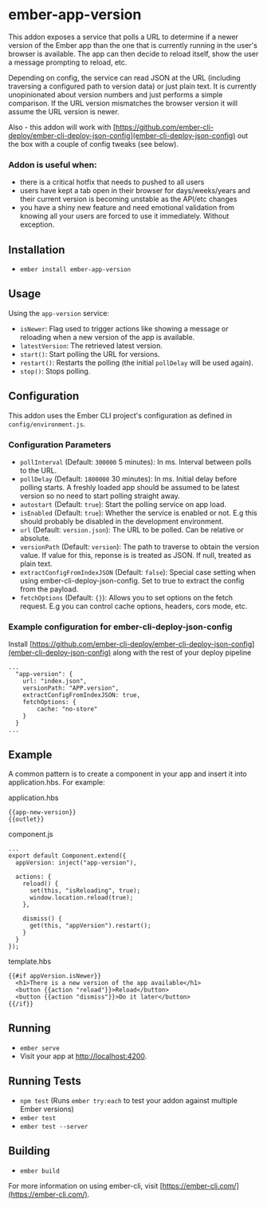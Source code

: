 # ember-app-version

This addon exposes a service that polls a URL to determine if a newer version of the Ember app than the one that is currently running in the user's browser is available. The app can then decide to reload itself, show the user a message prompting to reload, etc.

Depending on config, the service can read JSON at the URL (including traversing a configured path to version data) or just plain text. It is currently unopinionated about version numbers and just performs a simple comparison. If the URL version mismatches the browser version it will assume the URL version is newer.

Also - this addon will work with [https://github.com/ember-cli-deploy/ember-cli-deploy-json-config](ember-cli-deploy-json-config) out the box with a couple of config tweaks (see below).

### Addon is useful when:

* there is a critical hotfix that needs to pushed to all users
* users have kept a tab open in their browser for days/weeks/years and their current version is becoming unstable as the API/etc changes
* you have a shiny new feature and need emotional validation from knowing all your users are forced to use it immediately. Without exception.

## Installation

* `ember install ember-app-version`

## Usage

Using the `app-version` service:

* `isNewer`: Flag used to trigger actions like showing a message or reloading when a new version of the app is available.
* `latestVersion`: The retrieved latest version.
* `start()`: Start polling the URL for versions.
* `restart()`: Restarts the polling (the initial `pollDelay` will be used again).
* `stop()`: Stops polling.

## Configuration

This addon uses the Ember CLI project's configuration as defined in `config/environment.js`.

### Configuration Parameters

* `pollInterval` (Default: `300000` 5 minutes): In ms. Interval between polls to the URL.
* `pollDelay` (Default: `1800000` 30 minutes): In ms. Initial delay before polling starts. A freshly loaded app should be assumed to be latest version so no need to start polling straight away.
* `autostart` (Default: `true`): Start the polling service on app load.
* `isEnabled` (Default: `true`): Whether the service is enabled or not. E.g this should probably be disabled in the development environment.
* `url` (Default: `version.json`): The URL to be polled. Can be relative or absolute.
* `versionPath` (Default: `version`): The path to traverse to obtain the version value. If value for this, reponse is is treated as JSON. If null, treated as plain text.
* `extractConfigFromIndexJSON` (Default: `false`): Special case setting when using ember-cli-deploy-json-config. Set to true to extract the config from the payload.
* `fetchOptions` (Default: `{}`): Allows you to set options on the fetch request. E.g you can control cache options, headers, cors mode, etc.

### Example configuration for ember-cli-deploy-json-config

Install [https://github.com/ember-cli-deploy/ember-cli-deploy-json-config](ember-cli-deploy-json-config) along with the rest of your deploy pipeline

```
...
  "app-version": {
    url: "index.json",
    versionPath: "APP.version",
    extractConfigFromIndexJSON: true,
    fetchOptions: {
        cache: "no-store"
    }
  }
...
```

## Example

A common pattern is to create a component in your app and insert it into application.hbs. For example:

application.hbs

```
{{app-new-version}}
{{outlet}}
```

component.js

```
...
export default Component.extend({
  appVersion: inject("app-version"),

  actions: {
    reload() {
      set(this, "isReloading", true);
      window.location.reload(true);
    },

    dismiss() {
      get(this, "appVersion").restart();
    }
  }
});
```

template.hbs

```
{{#if appVersion.isNewer}}
  <h1>There is a new version of the app available</h1>
  <button {{action "reload"}}>Reload</button>
  <button {{action "dismiss"}}>Do it later</button>
{{/if}}
```

## Running

* `ember serve`
* Visit your app at [http://localhost:4200](http://localhost:4200).

## Running Tests

* `npm test` (Runs `ember try:each` to test your addon against multiple Ember versions)
* `ember test`
* `ember test --server`

## Building

* `ember build`

For more information on using ember-cli, visit [https://ember-cli.com/](https://ember-cli.com/).
